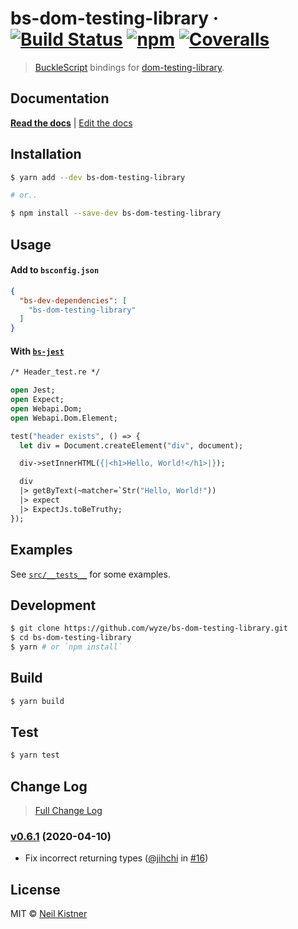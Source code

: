 # bs-dom-testing-library &middot; [![Build Status][circleci-image]][circleci-url] [![npm][npm-image]][npm-url] [![Coveralls][codecov-image]][codecov-url]

> [BuckleScript](//github.com/BuckleScript/bucklescript) bindings for [dom-testing-library](//github.com/testing-library/dom-testing-library).

## Documentation

[**Read the docs**](//testing-library.com/docs/bs-react-testing-library/intro) | [Edit the docs](//github.com/alexkrolick/testing-library-docs)

## Installation

```sh
$ yarn add --dev bs-dom-testing-library

# or..

$ npm install --save-dev bs-dom-testing-library
```

## Usage

#### Add to `bsconfig.json`

```json
{
  "bs-dev-dependencies": [
    "bs-dom-testing-library"
  ]
}
```

#### With [`bs-jest`](//github.com/reasonml-community/bs-jest)

```ocaml
/* Header_test.re */

open Jest;
open Expect;
open Webapi.Dom;
open Webapi.Dom.Element;

test("header exists", () => {
  let div = Document.createElement("div", document);

  div->setInnerHTML({|<h1>Hello, World!</h1>|});

  div
  |> getByText(~matcher=`Str("Hello, World!"))
  |> expect
  |> ExpectJs.toBeTruthy;
});
```

## Examples

See [`src/__tests__`](src/__tests__) for some examples.

## Development

```sh
$ git clone https://github.com/wyze/bs-dom-testing-library.git
$ cd bs-dom-testing-library
$ yarn # or `npm install`
```

## Build

```sh
$ yarn build
```

## Test

```sh
$ yarn test
```

## Change Log

> [Full Change Log](changelog.md)

### [v0.6.1](https://github.com/wyze/bs-dom-testing-library/releases/tag/v0.6.1) (2020-04-10)

* Fix incorrect returning types ([@jihchi](https://github.com/jihchi) in [#16](https://github.com/wyze/bs-dom-testing-library/pull/16))

## License

MIT © [Neil Kistner](https://neilkistner.com)

[circleci-image]: https://img.shields.io/circleci/project/github/wyze/bs-dom-testing-library.svg?style=flat-square
[circleci-url]: https://circleci.com/gh/wyze/bs-dom-testing-library

[npm-image]: https://img.shields.io/npm/v/bs-dom-testing-library.svg?style=flat-square
[npm-url]: https://npm.im/bs-dom-testing-library

[codecov-image]: https://img.shields.io/codecov/c/github/wyze/bs-dom-testing-library.svg?style=flat-square
[codecov-url]: https://codecov.io/github/wyze/bs-dom-testing-library
